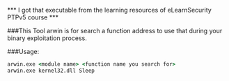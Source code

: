 *** I got that executable from the learning resources of eLearnSecurity PTPv5 course ***

###This Tool arwin is for search a function address to use that during your binary exploitation process.

###Usage:
```cmd
arwin.exe <module name> <function name you search for>
arwin.exe kernel32.dll Sleep
```
